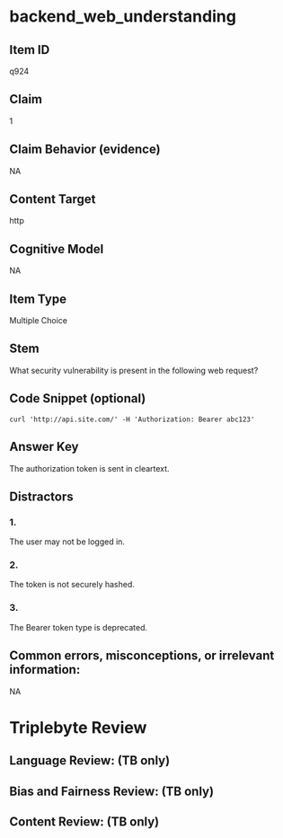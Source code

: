 # backend_web_understanding

## Item ID
q924

## Claim
1

## Claim Behavior (evidence)
NA

## Content Target
http

## Cognitive Model
NA

## Item Type
Multiple Choice

## Stem
What security vulnerability is present in the following web request?

## Code Snippet (optional)
```plain
curl 'http://api.site.com/' -H 'Authorization: Bearer abc123'
```

## Answer Key
The authorization token is sent in cleartext.

## Distractors

### 1.
The user may not be logged in.

### 2.
The token is not securely hashed.

### 3.
The Bearer token type is deprecated.

## Common errors, misconceptions, or irrelevant information:
NA

# Triplebyte Review


## Language Review: (TB only)


## Bias and Fairness Review: (TB only)


## Content Review: (TB only)

